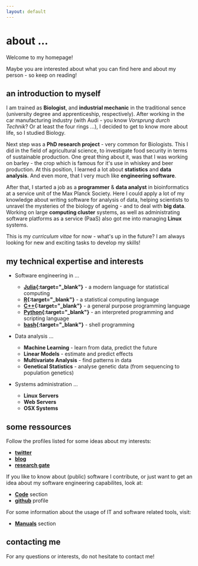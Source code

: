```yaml
---
layout: default
---
```


# about ...

Welcome to my homepage!

Maybe you are interested about what you can find here and about my person - so keep on reading!


## an introduction to myself

I am trained as **Biologist**, and **industrial mechanic** in the traditional sence (university degree and apprenticeship, respectively).
After working in the car manufacturing industry (with Audi - you know *Vorsprung durch Technik*? Or at least the four rings ...), I decided to get to know more about life, so I studied Biology.

Next step was a **PhD research project** - very common for Biologists.
This I did in the field of agricultural science, to investigate food security in terms of sustainable production.
One great thing about it, was that I was working on barley - the crop which is famous for it's use in whiskey and beer production.
At this position, I learned a lot about **statistics** and **data analysis**.
And even more, that I very much like **engineering software**.

After that, I started a job as a **programmer** & **data analyst** in bioinformatics at a service unit of the Max Planck Society.
Here I could apply a lot of my knowledge about writing software for analysis of data, helping
scientists to unravel the mysteries of the biology of ageing - and to deal with **big data**.
Working on large **computing cluster** systems, as well as administrating software platforms as a service (PaaS) also got me into managing **Linux** systems.

This is my *curriculum vitae* for now - what's up in the future? I am always looking for new and exciting tasks to develop my skills!

## my technical expertise and interests

* Software engineering in ...

    * **[Julia][jl]{:target="_blank"}** - a modern language for statistical computing
    * **[R][r]{:target="_blank"}** - a statistical computing language
    * **[C++][cpp]{:target="_blank"}** - a general purpose programming language
    * **[Python][py]{:target="_blank"}** - an interpreted programming and scripting language
    * **[bash][bash]{:target="_blank"}** - shell programming

* Data analysis ...

    * **Machine Learning** - learn from data, predict the future
    * **Linear Models** - estimate and predict effects
    * **Multivariate Analysis** - find patterns in data
    * **Genetical Statistics** - analyse genetic data (from sequencing to population genetics)

* Systems administration ...

	* **Linux Servers**
    * **Web Servers**
    * **OSX Systems**

## some ressources

Follow the profiles listed for some ideas about my interests:

* **[twitter][twt]**
* **[blog](/blog)**
* **[research gate][rgate]**

If you like to know about (public) software I contribute, or just want to get an idea about my software engineering capabilites, look at:

* **[Code](/code)** section
* **[github][hub]** profile

For some information about the usage of IT and software related tools, visit:

* **[Manuals](/manuals)** section

## contacting me

For any questions or interests, do not hesitate to contact me!

[hub]: https://github.com/setempler
[cpp]: https://isocpp.org
[bash]: https://www.gnu.org/software/bash/
[py]: https://www.python.org
[jl]: http://julialang.org
[r]: https://www.r-project.org
[rgate]: https://www.researchgate.net/profile/Sven_Templer/publications
[twt]: https://twitter.com/setempler